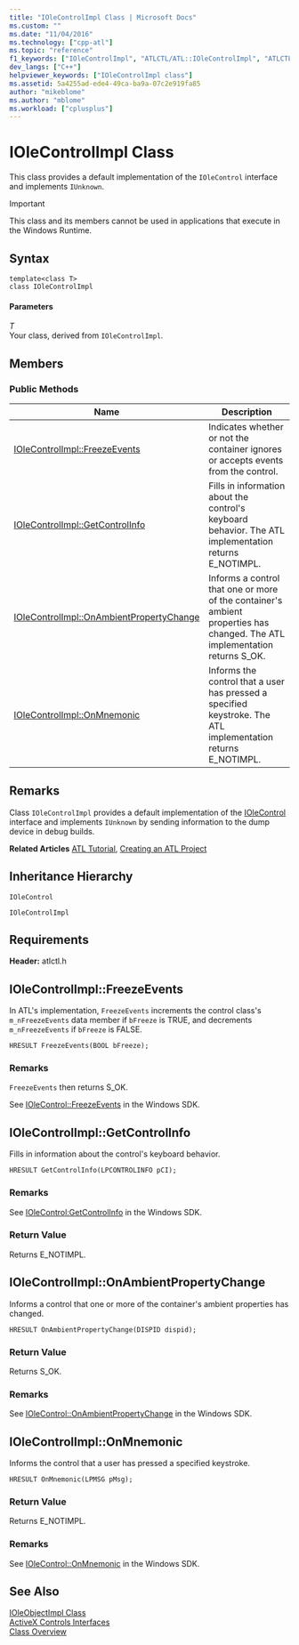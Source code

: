 ```yaml
---
title: "IOleControlImpl Class | Microsoft Docs"
ms.custom: ""
ms.date: "11/04/2016"
ms.technology: ["cpp-atl"]
ms.topic: "reference"
f1_keywords: ["IOleControlImpl", "ATLCTL/ATL::IOleControlImpl", "ATLCTL/ATL::IOleControlImpl::FreezeEvents", "ATLCTL/ATL::IOleControlImpl::GetControlInfo", "ATLCTL/ATL::IOleControlImpl::OnAmbientPropertyChange", "ATLCTL/ATL::IOleControlImpl::OnMnemonic"]
dev_langs: ["C++"]
helpviewer_keywords: ["IOleControlImpl class"]
ms.assetid: 5a4255ad-ede4-49ca-ba9a-07c2e919fa85
author: "mikeblome"
ms.author: "mblome"
ms.workload: ["cplusplus"]
---
```

# IOleControlImpl Class
This class provides a default implementation of the `IOleControl` interface and implements `IUnknown`.  
  
> [!IMPORTANT]
>  This class and its members cannot be used in applications that execute in the Windows Runtime.  
  
## Syntax  
  
```
template<class T>
class IOleControlImpl
```   
  
#### Parameters  
 *T*  
 Your class, derived from `IOleControlImpl`.  
  
## Members  
  
### Public Methods  
  
|Name|Description|  
|----------|-----------------|  
|[IOleControlImpl::FreezeEvents](#freezeevents)|Indicates whether or not the container ignores or accepts events from the control.|  
|[IOleControlImpl::GetControlInfo](#getcontrolinfo)|Fills in information about the control's keyboard behavior. The ATL implementation returns E_NOTIMPL.|  
|[IOleControlImpl::OnAmbientPropertyChange](#onambientpropertychange)|Informs a control that one or more of the container's ambient properties has changed. The ATL implementation returns S_OK.|  
|[IOleControlImpl::OnMnemonic](#onmnemonic)|Informs the control that a user has pressed a specified keystroke. The ATL implementation returns E_NOTIMPL.|  
  
## Remarks  
 Class `IOleControlImpl` provides a default implementation of the [IOleControl](http://msdn.microsoft.com/library/windows/desktop/ms694320) interface and implements `IUnknown` by sending information to the dump device in debug builds.  
  
 **Related Articles** [ATL Tutorial](../../atl/active-template-library-atl-tutorial.md), [Creating an ATL Project](../../atl/reference/creating-an-atl-project.md)  
  
## Inheritance Hierarchy  
 `IOleControl`  
  
 `IOleControlImpl`  
  
## Requirements  
 **Header:** atlctl.h  
  
##  <a name="freezeevents"></a>  IOleControlImpl::FreezeEvents  
 In ATL's implementation, `FreezeEvents` increments the control class's `m_nFreezeEvents` data member if `bFreeze` is TRUE, and decrements `m_nFreezeEvents` if `bFreeze` is FALSE.  
  
```
HRESULT FreezeEvents(BOOL bFreeze);
```  
  
### Remarks  
 `FreezeEvents` then returns S_OK.  
  
 See [IOleControl::FreezeEvents](http://msdn.microsoft.com/library/windows/desktop/ms678482) in the Windows SDK.  
  
##  <a name="getcontrolinfo"></a>  IOleControlImpl::GetControlInfo  
 Fills in information about the control's keyboard behavior.  
  
```
HRESULT GetControlInfo(LPCONTROLINFO pCI);
```  
  
### Remarks  
 See [IOleControl:GetControlInfo](http://msdn.microsoft.com/library/windows/desktop/ms693730) in the Windows SDK.  
  
### Return Value  
 Returns E_NOTIMPL.  
  
##  <a name="onambientpropertychange"></a>  IOleControlImpl::OnAmbientPropertyChange  
 Informs a control that one or more of the container's ambient properties has changed.  
  
```
HRESULT OnAmbientPropertyChange(DISPID dispid);
```  
  
### Return Value  
 Returns S_OK.  
  
### Remarks  
 See [IOleControl::OnAmbientPropertyChange](http://msdn.microsoft.com/library/windows/desktop/ms690175) in the Windows SDK.  
  
##  <a name="onmnemonic"></a>  IOleControlImpl::OnMnemonic  
 Informs the control that a user has pressed a specified keystroke.  
  
```
HRESULT OnMnemonic(LPMSG pMsg);
```  
  
### Return Value  
 Returns E_NOTIMPL.  
  
### Remarks  
 See [IOleControl::OnMnemonic](http://msdn.microsoft.com/library/windows/desktop/ms680699) in the Windows SDK.  
  
## See Also  
 [IOleObjectImpl Class](../../atl/reference/ioleobjectimpl-class.md)   
 [ActiveX Controls Interfaces](http://msdn.microsoft.com/library/windows/desktop/ms692724)   
 [Class Overview](../../atl/atl-class-overview.md)
